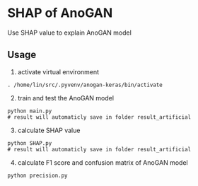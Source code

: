 # SHAP of AnoGAN

Use SHAP value to explain AnoGAN model


## Usage  

1. activate virtual environment
```
. /home/lin/src/.pyvenv/anogan-keras/bin/activate
```
2. train and test the AnoGAN model
```
python main.py
# result will automaticly save in folder result_artificial
```
3. calculate SHAP value
```
python SHAP.py
# result will automaticly save in folder result_artificial
```
4. calculate F1 score and confusion matrix of AnoGAN model
```
python precision.py
```
